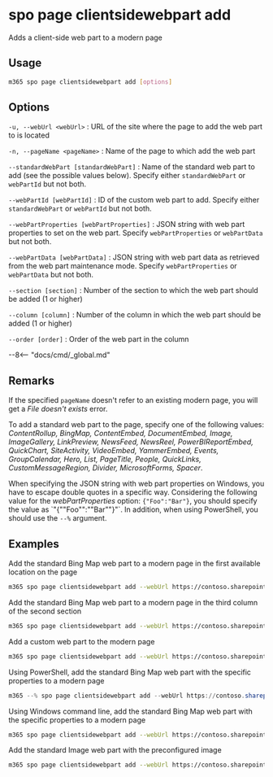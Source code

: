 # spo page clientsidewebpart add

Adds a client-side web part to a modern page

## Usage

```sh
m365 spo page clientsidewebpart add [options]
```

## Options

`-u, --webUrl <webUrl>`
: URL of the site where the page to add the web part to is located

`-n, --pageName <pageName>`
: Name of the page to which add the web part

`--standardWebPart [standardWebPart]`
: Name of the standard web part to add (see the possible values below). Specify either `standardWebPart` or `webPartId` but not both.

`--webPartId [webPartId]`
: ID of the custom web part to add. Specify either `standardWebPart` or `webPartId` but not both.

`--webPartProperties [webPartProperties]`
: JSON string with web part properties to set on the web part. Specify `webPartProperties` or `webPartData` but not both.

`--webPartData [webPartData]`
: JSON string with web part data as retrieved from the web part maintenance mode. Specify `webPartProperties` or `webPartData` but not both.

`--section [section]`
: Number of the section to which the web part should be added (1 or higher)

`--column [column]`
: Number of the column in which the web part should be added (1 or higher)

`--order [order]`
: Order of the web part in the column

--8<-- "docs/cmd/_global.md"

## Remarks

If the specified `pageName` doesn't refer to an existing modern page, you will get a _File doesn't exists_ error.

To add a standard web part to the page, specify one of the following values: _ContentRollup, BingMap, ContentEmbed, DocumentEmbed, Image, ImageGallery, LinkPreview, NewsFeed, NewsReel, PowerBIReportEmbed, QuickChart, SiteActivity, VideoEmbed, YammerEmbed, Events, GroupCalendar, Hero, List, PageTitle, People, QuickLinks, CustomMessageRegion, Divider, MicrosoftForms, Spacer_.

When specifying the JSON string with web part properties on Windows, you have to escape double quotes in a specific way. Considering the following value for the _webPartProperties_ option: `{"Foo":"Bar"}`, you should specify the value as \`"{""Foo"":""Bar""}"\`. In addition, when using PowerShell, you should use the `--%` argument.

## Examples

Add the standard Bing Map web part to a modern page in the first available location on the page

```sh
m365 spo page clientsidewebpart add --webUrl https://contoso.sharepoint.com/sites/a-team --pageName page.aspx --standardWebPart BingMap
```

Add the standard Bing Map web part to a modern page in the third column of the second section

```sh
m365 spo page clientsidewebpart add --webUrl https://contoso.sharepoint.com/sites/a-team --pageName page.aspx --standardWebPart BingMap --section 2 --column 3
```

Add a custom web part to the modern page

```sh
m365 spo page clientsidewebpart add --webUrl https://contoso.sharepoint.com/sites/a-team --pageName page.aspx --webPartId 3ede60d3-dc2c-438b-b5bf-cc40bb2351e1
```

Using PowerShell, add the standard Bing Map web part with the specific properties to a modern page

```PowerShell
m365 --% spo page clientsidewebpart add --webUrl https://contoso.sharepoint.com/sites/a-team --pageName page.aspx --standardWebPart BingMap --webPartProperties `"{""Title"":""Foo location""}"`
```

Using Windows command line, add the standard Bing Map web part with the specific properties to a modern page

```sh
m365 spo page clientsidewebpart add --webUrl https://contoso.sharepoint.com/sites/a-team --pageName page.aspx --standardWebPart BingMap --webPartProperties `"{""Title"":""Foo location""}"`
```

Add the standard Image web part with the preconfigured image

```sh
m365 spo page clientsidewebpart add --webUrl https://contoso.sharepoint.com/sites/a-team --pageName page.aspx --standardWebPart Image --webPartData '`{ "dataVersion": "1.8", "serverProcessedContent": {"htmlStrings":{},"searchablePlainTexts":{"captionText":""},"imageSources":{"imageSource":"/sites/team-a/SiteAssets/work-life-balance.png"},"links":{}}, "properties": {"imageSourceType":2,"altText":"a group of people on a beach","overlayText":"Work life balance","fileName":"48146-OFF12_Justice_01.png","siteId":"27664b85-067d-4be9-a7d7-89b2e804d09f","webId":"a7664b85-067d-4be9-a7d7-89b2e804d09f","listId":"37664b85-067d-4be9-a7d7-89b2e804d09f","uniqueId":"67664b85-067d-4be9-a7d7-89b2e804d09f","imgWidth":650,"imgHeight":433,"fixAspectRatio":false,"isOverlayTextEnabled":true}}`'
```

